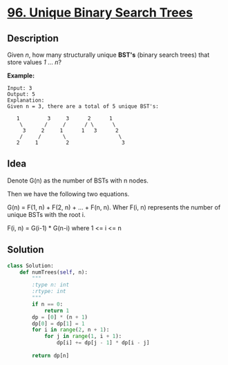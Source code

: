# [96. Unique Binary Search Trees](https://leetcode.com/problems/unique-binary-search-trees/description/)

## Description

Given *n*, how many structurally unique **BST's** (binary search trees) that store values *1* ... *n*?

**Example:**

```
Input: 3
Output: 5
Explanation:
Given n = 3, there are a total of 5 unique BST's:

   1         3     3      2      1
    \       /     /      / \      \
     3     2     1      1   3      2
    /     /       \                 \
   2     1         2                 3
```

## Idea

Denote G(n) as the number of BSTs with n nodes.

Then we have the following two equations.

G(n) = F(1, n) + F(2, n) + ... + F(n, n). Wher F(i, n) represents the number of unique BSTs with the root i.

F(i, n) = G(i-1) * G(n-i)	where 1 <= i <= n 

## Solution

```python
class Solution:
    def numTrees(self, n):
        """
        :type n: int
        :rtype: int
        """
        if n == 0:
            return 1
        dp = [0] * (n + 1)
        dp[0] = dp[1] = 1
        for i in range(2, n + 1):
            for j in range(1, i + 1):
                dp[i] += dp[j - 1] * dp[i - j]
        
        return dp[n]
```